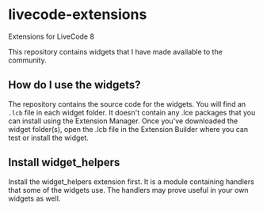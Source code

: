 # livecode-extensions
Extensions for LiveCode 8

This repository contains widgets that I have made available to the community.

## How do I use the widgets?

The repository contains the source code for the widgets. You will find an `.lcb` file in each widget folder. It doesn't contain any .lce packages that you can install using the Extension Manager. Once you've downloaded the widget folder(s), open the .lcb file in the Extension Builder where you can test or install the widget.

## Install widget_helpers

Install the widget_helpers extension first. It is a module containing handlers that some of the widgets use. The handlers may prove useful in your own widgets as well.
